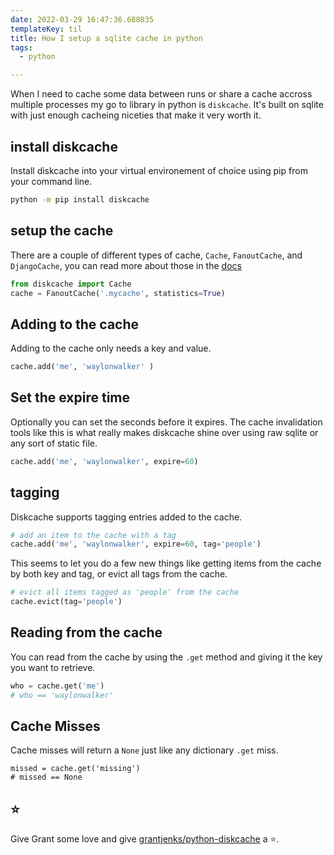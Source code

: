 ```yaml
---
date: 2022-03-29 16:47:36.688035
templateKey: til
title: How I setup a sqlite cache in python
tags:
  - python

---
```


When I need to cache some data between runs or share a cache accross multiple
processes my go to library in python is `diskcache`.  It's built on sqlite with
just enough cacheing niceties that make it very worth it.

## install diskcache

Install diskcache into your virtual environement of choice using pip from your command line.

```bash
python -m pip install diskcache
```

## setup the cache

There are a couple of different types of cache, `Cache`, `FanoutCache`,
and `DjangoCache`, you can read more about those in the
[docs](https://grantjenks.com/docs/diskcache)

```python
from diskcache import Cache
cache = FanoutCache('.mycache', statistics=True)
```



## Adding to the cache

Adding to the cache only needs a key and value.

``` python
cache.add('me', 'waylonwalker' )
```

## Set the expire time

Optionally you can set the seconds before it expires.  The cache invalidation
tools like this is what really makes diskcache shine over using raw sqlite or
any sort of static file.

``` python
cache.add('me', 'waylonwalker', expire=60)
```

## tagging

Diskcache supports tagging entries added to the cache.

``` python
# add an item to the cache with a tag
cache.add('me', 'waylonwalker', expire=60, tag='people')
```

This seems to let you do a few new things like getting items from the cache by
both key and tag, or evict all tags from the cache.

``` python
# evict all items tagged as 'people' from the cache
cache.evict(tag='people')
```

## Reading from the cache

You can read from the cache by using the `.get` method and giving it the key
you want to retrieve.

```python
who = cache.get('me')
# who == 'waylonwalker'
```

## Cache Misses

Cache misses will return a `None` just like any dictionary `.get` miss.

```
missed = cache.get('missing')
# missed == None
```

## ⭐

Give Grant some love and give
[grantjenks/python-diskcache](https://github.com/grantjenks/python-diskcache) a
⭐.
